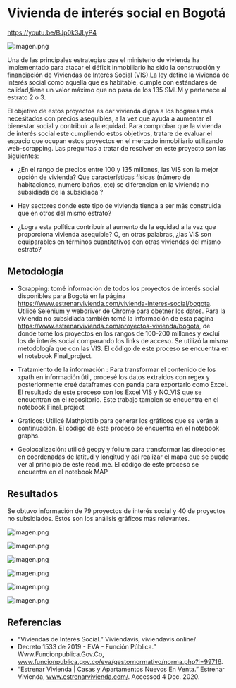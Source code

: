 # Vivienda de interés social en Bogotá 

https://youtu.be/BJp0k3JLyP4

![imagen.png](attachment:imagen.png)<img scr = "1.png">

Una de las principales estrategias que el ministerio de vivienda ha implementado para atacar el déficit inmobiliario ha sido la construcción y financiación de Viviendas de Interés Social (VIS).La ley define la vivienda de interés social como aquella que es habitable, cumple con estándares de calidad,tiene un valor máximo que no pasa de los 135 SMLM y pertenece al estrato 2 o 3. 

El objetivo de estos proyectos es dar vivienda digna a los hogares más necesitados con precios asequibles, a la vez que ayuda a aumentar el bienestar social y contribuir a la equidad. Para comprobar que la vivienda de interés social este cumpliendo estos objetivos, tratare de evaluar el espacio que ocupan estos proyectos en el mercado inmobiliario utilizando web-scrapping.
Las preguntas a tratar de resolver en este proyecto son las siguientes:

-  ¿En el rango de precios entre 100 y 135 millones, las VIS son la mejor opción de vivienda? Que características físicas (número de habitaciones, numero baños, etc) se diferencian en la vivienda no subsidiada de la subsidiada ?

-  Hay sectores donde este tipo de vivienda tienda a ser más construida que en otros del mismo estrato? 

- ¿Logra esta política contribuir al aumento de la equidad a la vez que proporciona vivienda asequible? O, en otras palabras, ¿las VIS son equiparables en términos cuantitativos con otras viviendas del mismo estrato? 

## Metodología

- Scrapping: tomé información de todos los proyectos de interés social disponibles para Bogotá en la página https://www.estrenarvivienda.com/vivienda-interes-social/bogota. Utilicé Selenium y webdriver de Chrome para obetner los datos. Para la vivienda no subsidiada también tomé la información de esta pagina https://www.estrenarvivienda.com/proyectos-vivienda/bogota, de donde tomé los proyectos en los rangos de 100-200 millones y excluí los de interés social comparando los links de acceso. Se utilizó la misma metodología que con las VIS. El código de este proceso se encuentra en el notebook Final_project. 

- Tratamiento de la información : Para transformar el contenido de los xpath en información útil, procesé los datos extraídos con regex y posteriormente creé dataframes con panda para exportarlo como Excel. El resultado de este proceso son los Excel VIS y NO_VIS que se encuentran en el repositorio. Este trabajo tambien se encuentra en el notebook Final_project 

- Graficos: Utilicé Mathplotlib para generar los gráficos que se verán a continuación. El código de este proceso se encuentra en el notebook graphs. 

- Geolocalización: utilicé geopy y folium para transformar las direcciones en coordenadas de latitud y longitud y así realizar el mapa que se puede ver al principio de este read_me. El código de este proceso se encuentra en el notebook MAP 


## Resultados 

Se obtuvo información de 79 proyectos de interés social y 40 de proyectos no subsidiados. Estos son los análisis gráficos más relevantes. 


![imagen.png](attachment:imagen.png)

![imagen.png](attachment:imagen.png)

![imagen.png](attachment:imagen.png)

![imagen.png](attachment:imagen.png)

![imagen.png](attachment:imagen.png)

![imagen.png](attachment:imagen.png)

## Referencias

- “Viviendas de Interés Social.” Viviendavis, viviendavis.online/
- Decreto 1533 de 2019 - EVA - Función Pública.” Www.Funcionpublica.Gov.Co, www.funcionpublica.gov.co/eva/gestornormativo/norma.php?i=99716.
- “Estrenar Vivienda | Casas y Apartamentos Nuevos En Venta.” Estrenar Vivienda, www.estrenarvivienda.com/. Accessed 4 Dec. 2020.

<img scr = "6.png">

<img scr = "7.png">

